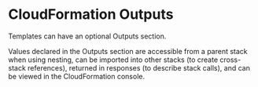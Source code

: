 # CloudFormation Outputs

Templates can have an optional Outputs section.

Values declared in the Outputs section are accessible from a parent stack when using nesting, can be imported into other stacks (to create cross-stack references), returned in responses (to describe stack calls), and can be viewed in the CloudFormation console.
